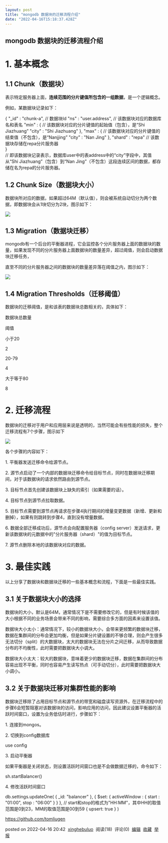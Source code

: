 ```yaml
---
layout: post
title: "mongodb 数据块的迁移流程介绍"
date: "2022-04-16T15:18:37.428Z"
---
```

mongodb 数据块的迁移流程介绍
------------------

1\. 基本概念
========

1.1 Chunk（数据块）
--------------

表示特定服务器上面，**连续范围的分片键值所包含的一组数据**，是一个逻辑概念。

例如，某数据块记录如下：

{
    "\_id" : "chunk-a",  // 数据块Id
    "ns" : "user.address",  // 该数据块对应的数据库名和表名
    "min" : {               // 该数据块对应的分片键值的起始值（包含），是“Shi Jiazhuang”
        "city" : "Shi Jiazhuang"
    },
    "max" : {               // 该数据块对应的分片键值的结束值（不包含），是“Nanjjing”
        "city" : "Nan Jing"
    },
    "shard" : "repa"        // 该数据块存储在repa分片服务器               
}  
// 即该数据块记录表示，数据库user中的表address中的“city”字段中，其值从“Shi Jiazhuang”（包含）到“Nan Jing”（不包含）这段连续区间的数据，都存储在名为repa的分片服务器。

1.2 Chunk Size（数据块大小）
---------------------

数据块所对应的数据，如果超过64M（默认值），则会被系统自动切分为两个数据，即数据块会从1块切分为2块，图示如下：

![](https://img2022.cnblogs.com/blog/319908/202204/319908-20220416194938583-1111422169.png)

1.3 Migration（数据块迁移）
--------------------

mongodb有一个后台的平衡器进程，它会监控各个分片服务器上面的数据块的数量，如果发现不同的分片服务器上面数据块的数量差异，超过阈值，则会启动数据块迁移任务，

直至不同的分片服务器之间的数据块的数量差异落在阈值之内，图示如下：

![](https://img2022.cnblogs.com/blog/319908/202204/319908-20220416200338301-423926216.png)

1.4 Migration Thresholds（迁移阈值）
------------------------------

数据块的迁移阈值，是和该表的数据块总数相关的，具体如下：

数据块总数量

阈值

小于20

2

20-79

4

大于等于80

8

2\. 迁移流程
========

数据块的迁移对于用户和应用层来说是透明的，当然可能会有些性能的损失，整个迁移流程有7个步骤，图示如下

![](https://img2022.cnblogs.com/blog/319908/202204/319908-20220416201658056-732456315.png)

各个步骤的内容如下：

1\. 平衡器发送迁移命令给源节点。

2\. 源节点启动了一个内部的数据块迁移命令给目标节点，同时在数据块迁移期间，对于该数据块的请求依然路由到源节点。

3\. 目标节点首先创建该数据块上缺失的索引（如果需要的话）。

4\. 目标节点到源节点拉取数据。

5\. 目标节点需要到源节点再请求在步骤4执行期间的增量变更数据（新增、更新和删掉），如果有则跳转到步骤4，直到没有增量数据。

6\. 数据全部迁移成功后，源节点会向配置服务器（config server）发送请求，更新该数据块的元数据中的"分片服务器（shard）"的值为目标节点。

7\. 源节点删除本地的该数据块对应的数据。

3\. 最佳实践
========

以上分享了数据块和数据块迁移的一些基本概念和流程，下面是一些最佳实践。

3.1 关于数据块大小的选择
--------------

数据块的大小，默认是64M，通常情况下是不需要修改它的，但是有时候该值的大小根据不同的业务场景会带来不同的影响，需要综合多方面的因素来设置该值。

数据块大小太小：通常情况下，较小的数据块大小，会带来更频繁的数据块迁移，数据在集群间的分布会更加均衡，但是如果分片键设置的不够合理，则会产生很多无法切分（split）的大数据块，太大的数据块无法在分片之间迁移，从而导致数据分布的不均衡性，此时需要把数据块大小调大。

数据块大小太大：较大的数据块，意味着更少的数据块迁移，数据在集群间的分布容易出现不平衡，同时也容易产生读写热点（可手动切分），此时需要把数据块大小调小。

3.2 关于数据块迁移对集群性能的影响
-------------------

数据块迁移除了占用目标节点和源节点的带宽和磁盘读写资源外，在迁移流程中的步骤6会短暂阻塞对该数据块的访问，影响应用的访问，因此建议设置平衡器的活跃时间窗口，设置为业务低估时进行，步骤如下：

1\. 连接到mongos。

2\. 切换到config数据库

use config

3\. 启动平衡器

如果平衡器是关闭状态，则设置活跃时间窗口也是不会做数据迁移的，命令如下：

sh.startBalancer()

4\. 修改活跃时间窗口

db.settings.updateOne(
   { \_id: "balancer" },
   { $set: { activeWindow : { start : "01:00", stop : "06:00" } } },  // start和stop的格式为"HH:MM"，其中HH的取值范围是0到23，MM的取值范围是00到59
   { upsert: true }
)

https://github.com/tomliugen

posted on 2022-04-16 20:42  [xinghebuluo](https://www.cnblogs.com/xinghebuluo/)  阅读(18)  评论(0)  [编辑](https://i.cnblogs.com/EditPosts.aspx?postid=16154158)  [收藏](javascript:void(0))  [举报](javascript:void(0))